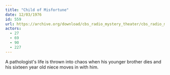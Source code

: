 ```yaml
---
title: "Child of Misfortune"
date: 12/03/1976
id: 559
url: https://archive.org/download/cbs_radio_mystery_theater/cbs_radio_mystery_theater-0551-0600.zip/cbs_radio_mystery_theater-0551-0600%2Fcbsrmt_0559_child_of_misfortune.mp3
actors:
  - 27
  - 69
  - 90
  - 227
---
```

A pathologist's life is thrown into chaos when his younger brother dies and his sixteen year old niece moves in with him.